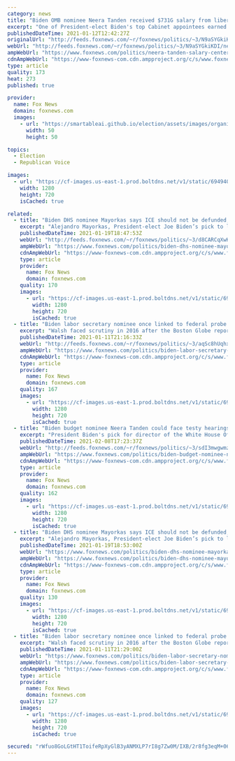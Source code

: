 ```yaml
---
category: news
title: "Biden OMB nominee Neera Tanden received $731G salary from liberal nonprofit"
excerpt: "One of President-elect Biden's top Cabinet appointees earned more than $700,000 as the head of a leading liberal nonprofit, her financial disclosures reveal."
publishedDateTime: 2021-01-12T12:42:27Z
originalUrl: "http://feeds.foxnews.com/~r/foxnews/politics/~3/N9aSYGkiKDI/neera-tanden-salary-center-for-american-progress"
webUrl: "http://feeds.foxnews.com/~r/foxnews/politics/~3/N9aSYGkiKDI/neera-tanden-salary-center-for-american-progress"
ampWebUrl: "https://www.foxnews.com/politics/neera-tanden-salary-center-for-american-progress.amp"
cdnAmpWebUrl: "https://www-foxnews-com.cdn.ampproject.org/c/s/www.foxnews.com/politics/neera-tanden-salary-center-for-american-progress.amp"
type: article
quality: 173
heat: 273
published: true

provider:
  name: Fox News
  domain: foxnews.com
  images:
    - url: "https://smartableai.github.io/election/assets/images/organizations/foxnews.com-50x50.jpg"
      width: 50
      height: 50

topics:
  - Election
  - Republican Voice

images:
  - url: "https://cf-images.us-east-1.prod.boltdns.net/v1/static/694940094001/ecb90e26-1a7c-435c-9c19-1954f1794e4a/6028a03c-dc91-4110-b09d-e04c086c1e52/1280x720/match/image.jpg"
    width: 1280
    height: 720
    isCached: true

related:
  - title: "Biden DHS nominee Mayorkas says ICE should not be defunded, despite liberal calls"
    excerpt: "Alejandro Mayorkas, President-elect Joe Biden’s pick to lead the Department of Homeland Security, said Tuesday that Immigration and Customs Enforcement (ICE) should not be defunded -- while punting on whether parts of the border wall should be dismantled."
    publishedDateTime: 2021-01-19T18:47:53Z
    webUrl: "http://feeds.foxnews.com/~r/foxnews/politics/~3/d8CARCqXwKI/biden-dhs-nominee-mayorkas-ice-border-wall"
    ampWebUrl: "https://www.foxnews.com/politics/biden-dhs-nominee-mayorkas-ice-border-wall.amp"
    cdnAmpWebUrl: "https://www-foxnews-com.cdn.ampproject.org/c/s/www.foxnews.com/politics/biden-dhs-nominee-mayorkas-ice-border-wall.amp"
    type: article
    provider:
      name: Fox News
      domain: foxnews.com
    quality: 170
    images:
      - url: "https://cf-images.us-east-1.prod.boltdns.net/v1/static/694940094001/7baa239c-c9dc-4831-889a-81c96eec5853/f9d51ab7-a9dd-45a8-887e-17b573376bce/1280x720/match/image.jpg"
        width: 1280
        height: 720
        isCached: true
  - title: "Biden labor secretary nominee once linked to federal probe of union strong-arm tactics"
    excerpt: "Walsh faced scrutiny in 2016 after the Boston Globe reported that his name had surfaced during a federal investigation into allegations that unions had improperly pressured developers and businesses to hire union workers for their projects."
    publishedDateTime: 2021-01-11T21:16:33Z
    webUrl: "http://feeds.foxnews.com/~r/foxnews/politics/~3/aqSc8hUqhxM/biden-labor-secretary-nominee-federal-probe-union-strong-arm-tactics"
    ampWebUrl: "https://www.foxnews.com/politics/biden-labor-secretary-nominee-federal-probe-union-strong-arm-tactics.amp"
    cdnAmpWebUrl: "https://www-foxnews-com.cdn.ampproject.org/c/s/www.foxnews.com/politics/biden-labor-secretary-nominee-federal-probe-union-strong-arm-tactics.amp"
    type: article
    provider:
      name: Fox News
      domain: foxnews.com
    quality: 167
    images:
      - url: "https://cf-images.us-east-1.prod.boltdns.net/v1/static/694940094001/202402d4-6106-46ae-a764-2c7fa6dc8963/4f9b4123-49d8-41a5-af1a-c3c229485753/1280x720/match/image.jpg"
        width: 1280
        height: 720
        isCached: true
  - title: "Biden budget nominee Neera Tanden could face testy hearings amid scrutiny of inflammatory tweets"
    excerpt: "President Biden's pick for director of the White House Office of Management and Budget could find herself in unfriendly territory when she sits for two confirmation hearings this week after a history of enmity with lawmakers on both sides of the aisle."
    publishedDateTime: 2021-02-08T17:23:37Z
    webUrl: "http://feeds.foxnews.com/~r/foxnews/politics/~3/sdI3mwgwmzI/biden-budget-nominee-neera-tanden-confirmation-hearings-tweets"
    ampWebUrl: "https://www.foxnews.com/politics/biden-budget-nominee-neera-tanden-confirmation-hearings-tweets.amp"
    cdnAmpWebUrl: "https://www-foxnews-com.cdn.ampproject.org/c/s/www.foxnews.com/politics/biden-budget-nominee-neera-tanden-confirmation-hearings-tweets.amp"
    type: article
    provider:
      name: Fox News
      domain: foxnews.com
    quality: 162
    images:
      - url: "https://cf-images.us-east-1.prod.boltdns.net/v1/static/694940094001/ecb90e26-1a7c-435c-9c19-1954f1794e4a/6028a03c-dc91-4110-b09d-e04c086c1e52/1280x720/match/image.jpg"
        width: 1280
        height: 720
        isCached: true
  - title: "Biden DHS nominee Mayorkas says ICE should not be defunded, despite liberal calls"
    excerpt: "Alejandro Mayorkas, President-elect Joe Biden’s pick to lead the Department of Homeland Security, said Tuesday that Immigration and Customs Enforcement (ICE) should not be defunded -- while punting on whether parts of the border wall should be dismantled."
    publishedDateTime: 2021-01-19T18:53:00Z
    webUrl: "https://www.foxnews.com/politics/biden-dhs-nominee-mayorkas-ice-border-wall"
    ampWebUrl: "https://www.foxnews.com/politics/biden-dhs-nominee-mayorkas-ice-border-wall.amp"
    cdnAmpWebUrl: "https://www-foxnews-com.cdn.ampproject.org/c/s/www.foxnews.com/politics/biden-dhs-nominee-mayorkas-ice-border-wall.amp"
    type: article
    provider:
      name: Fox News
      domain: foxnews.com
    quality: 130
    images:
      - url: "https://cf-images.us-east-1.prod.boltdns.net/v1/static/694940094001/7baa239c-c9dc-4831-889a-81c96eec5853/f9d51ab7-a9dd-45a8-887e-17b573376bce/1280x720/match/image.jpg"
        width: 1280
        height: 720
        isCached: true
  - title: "Biden labor secretary nominee once linked to federal probe of union strong-arm tactics"
    excerpt: "Walsh faced scrutiny in 2016 after the Boston Globe reported that his name had surfaced during a federal investigation into allegations that unions had improperly pressured developers and businesses to hire union workers for their projects."
    publishedDateTime: 2021-01-11T21:29:00Z
    webUrl: "https://www.foxnews.com/politics/biden-labor-secretary-nominee-federal-probe-union-strong-arm-tactics"
    ampWebUrl: "https://www.foxnews.com/politics/biden-labor-secretary-nominee-federal-probe-union-strong-arm-tactics.amp"
    cdnAmpWebUrl: "https://www-foxnews-com.cdn.ampproject.org/c/s/www.foxnews.com/politics/biden-labor-secretary-nominee-federal-probe-union-strong-arm-tactics.amp"
    type: article
    provider:
      name: Fox News
      domain: foxnews.com
    quality: 127
    images:
      - url: "https://cf-images.us-east-1.prod.boltdns.net/v1/static/694940094001/202402d4-6106-46ae-a764-2c7fa6dc8963/4f9b4123-49d8-41a5-af1a-c3c229485753/1280x720/match/image.jpg"
        width: 1280
        height: 720
        isCached: true

secured: "rWfuo8GoLGtHT1ToifeRpXyGlB3yANMXLP7rI8g7Zw0M/IXB/2r8fg3eqM+06c+1sF5QYol/P5eq4ifDA0du7baFL29kafeVM9rvDoPGL24PRQCD/FC3XNrRqbtJLxCV3etl1/h/sJUhkVvU3qyq1YV7b1f9/NJxumtCFh18/zv4xcHiQnCkJnCQaOZKIX3lPuXLbJiJIqmXjfKDlEPBKljpPa0t9a4NW3k7MpPGSqZLC3Uyl2Jcc5U/N1ZmX3SU1x3Lz8uhsMqePbSUC6zg52hQ+VV5wvcyLOx6avQ+Ra7HviY0dpK0TPzaPebdflmgBJkd2yShyiGiihhZhz/xKUyB8Xkc5mGeF51FF1vpKUg=;p/xnaph1XTF4ddgIdt6Ftg=="
---
```


